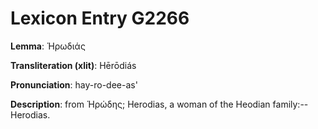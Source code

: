 # Lexicon Entry G2266

**Lemma**: Ἡρωδιάς

**Transliteration (xlit)**: Hērōdiás

**Pronunciation**: hay-ro-dee-as'

**Description**:
from Ἡρώδης; Herodias, a woman of the Heodian family:--Herodias.
